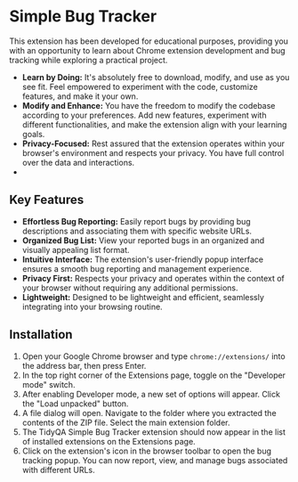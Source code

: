 # Simple Bug Tracker

This extension has been developed for educational purposes, providing you with an opportunity to learn about Chrome extension development and bug tracking while exploring a practical project.

- **Learn by Doing:** It's absolutely free to download, modify, and use as you see fit. Feel empowered to experiment with the code, customize features, and make it your own.
- **Modify and Enhance:** You have the freedom to modify the codebase according to your preferences. Add new features, experiment with different functionalities, and make the extension align with your learning goals.
- **Privacy-Focused:** Rest assured that the extension operates within your browser's environment and respects your privacy. You have full control over the data and interactions.
- 
## Key Features

- **Effortless Bug Reporting:** Easily report bugs by providing bug descriptions and associating them with specific website URLs.
- **Organized Bug List:** View your reported bugs in an organized and visually appealing list format.
- **Intuitive Interface:** The extension's user-friendly popup interface ensures a smooth bug reporting and management experience.
- **Privacy First:** Respects your privacy and operates within the context of your browser without requiring any additional permissions.
- **Lightweight:** Designed to be lightweight and efficient, seamlessly integrating into your browsing routine.

## Installation

1. Open your Google Chrome browser and type `chrome://extensions/` into the address bar, then press Enter.
2. In the top right corner of the Extensions page, toggle on the "Developer mode" switch.
3. After enabling Developer mode, a new set of options will appear. Click the "Load unpacked" button.
4. A file dialog will open. Navigate to the folder where you extracted the contents of the ZIP file. Select the main extension folder.
5. The TidyQA Simple Bug Tracker extension should now appear in the list of installed extensions on the Extensions page.
6. Click on the extension's icon in the browser toolbar to open the bug tracking popup. You can now report, view, and manage bugs associated with different URLs.
